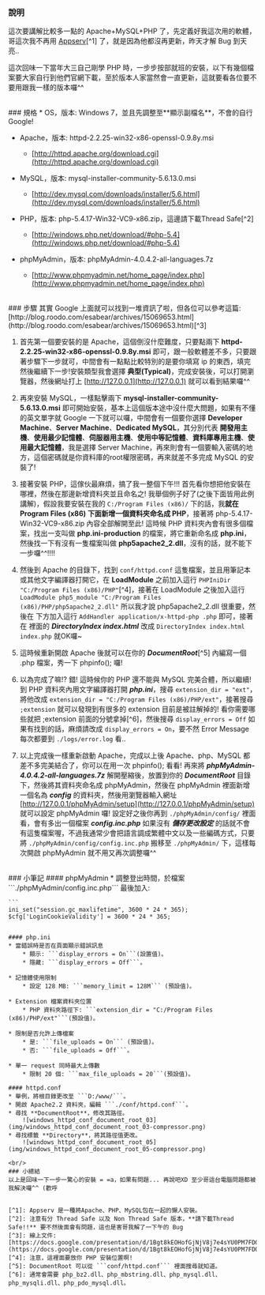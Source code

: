 ### 說明
這次要講解比較多一點的 Apache+MySQL+PHP 了，先定義好我這次用的軟體，哥這次我不再用 [Appserv](http://www.appservnetwork.com/)[^1] 了，就是因為他都沒再更新，昨天才解 Bug 到天亮..  

這次回味一下當年大三自己剛學 PHP 時，一步步按部就班的安裝，以下有幾個檔案要大家自行到他們官網下載，至於版本人家當然會一直更新，這就要看各位要不要用跟我一樣的版本囉^^


<br/>
### 規格
* OS，版本: Windows 7，並且先調整至**顯示副檔名**，不會的自行 Google!

* Apache，版本: httpd-2.2.25-win32-x86-openssl-0.9.8y.msi
	- [http://httpd.apache.org/download.cgi](http://httpd.apache.org/download.cgi)
   
* MySQL，版本: mysql-installer-community-5.6.13.0.msi
	- [http://dev.mysql.com/downloads/installer/5.6.html](http://dev.mysql.com/downloads/installer/5.6.html)

* PHP，版本: php-5.4.17-Win32-VC9-x86.zip，這邊請下載Thread Safe[^2]
	- [http://windows.php.net/download/#php-5.4](http://windows.php.net/download/#php-5.4)

* phpMyAdmin，版本: phpMyAdmin-4.0.4.2-all-languages.7z
	- [http://www.phpmyadmin.net/home_page/index.php](http://www.phpmyadmin.net/home_page/index.php)
   

<br/>
### 步驟
其實 Google 上面就可以找到一堆資訊了啦，但各位可以參考這篇: [http://blog.roodo.com/esabear/archives/15069653.html](http://blog.roodo.com/esabear/archives/15069653.html)[^3]

1. 首先第一個要安裝的是 Apache，這個倒沒什麼難度，只要點兩下 **httpd-2.2.25-win32-x86-openssl-0.9.8y.msi** 即可，跟一般軟體差不多，只要跟著步驟下一步就可，中間會有一點點比較特別的是要你填寫 ip 的東西，填完然後繼續下一步!安裝類型我會選擇 **典型(Typical)**，完成安裝後，可以打開瀏覽器，然後網址打上 [http://127.0.0.1](http://127.0.0.1) 就可以看到結果囉^^
   
2. 再來安裝 MySQL，一樣點擊兩下 **mysql-installer-community-5.6.13.0.msi** 即可開始安裝，基本上這個版本途中沒什麼大問題，如果有不懂的英文單字就 Google 一下就可以囉，中間會有一個要你選擇 **Developer Machine**、**Server Machine**、**Dedicated MySQL**，其分別代表 **開發用主機**、**使用最少記憶體**、**伺服器用主機**、**使用中等記憶體**、**資料庫專用主機**、**使用最大記憶體**，我是選擇 Server Machine，再來則會有一個要輸入密碼的地方，這個密碼就是你資料庫的root權限密碼，再來就差不多完成 MySQL 的安裝了!
   
3. 接著安裝 PHP，這傢伙最麻煩，搞了我一整個下午!!! 首先看你想把他安裝在哪裡，然後在那邊新增資料夾並且命名之! 我舉個例子好了(之後下面皆用此例講解)，假設我要安裝在我的 ```C:/Program Files (x86)/``` 下的話，我**就在 Program Files (x86) 下面新增一個資料夾命名成 PHP**，接著將 php-5.4.17-Win32-VC9-x86.zip 內容全部解開至此! 這時候 PHP 資料夾內會有很多個檔案，找出一支叫做 **php.ini-production** 的檔案，將它重新命名成 **php.ini**，然後找一下有沒有一隻檔案叫做 **php5apache2_2.dll**，沒有的話，就不能下一步囉^^!!!!
   
4. 然後到 Apache 的目錄下，找到 ```conf/httpd.conf``` 這隻檔案，並且用筆記本或其他文字編譯器打開它，在 **LoadModule** 之前加入這行 ```PHPIniDir "C:/Program Files (x86)/PHP"```[^4]，接著在 LoadModule 之後加入這行 ```LoadModule php5_module "C:/Program Files (x86)/PHP/php5apache2_2.dll"``` 所以我才說 php5apache2_2.dll 很重要，然後在 ***<IfModule mime_module>*** 下方加入這行 ```AddHandler application/x-httpd-php .php``` 即可，接著在 ***<IfModule dir_module>*** 裡面的 ***DirectoryIndex index.html*** 改成 ```DirectoryIndex index.html index.php``` 就OK囉~
   
5. 這時候重新開啟 Apache 後就可以在你的 ***DocumentRoot***[^5] 內編寫一個 .php 檔案，秀一下 phpinfo(); 囉!

6. 以為完成了嘛!? 錯! 這時候你的 PHP 還不能與 MySQL 完美合體，所以繼續! 到 PHP 資料夾內用文字編譯器打開 ***php.ini***，搜尋 ```extension_dir = "ext"```，將他改成 ```extension_dir = "C:/Program Files (x86)/PHP/ext"```，接著搜尋 ```;extension``` 就可以發現到有很多的 extension 目前是被註解掉的! 看你需要哪些就把 ;extension 前面的分號拿掉[^6]，然後搜尋 ```display_errors = Off``` 如果有找到的話，麻煩請改成 ```display_errors = On```，要不然 Error Message 每次都要到 ```./logs/error.log``` 看..
   
7. 以上完成後一樣重新啟動 Apache，完成以上後 Apache、php、MySQL 都差不多完美結合了，你可以在用一次 phpinfo(); 看看! 再來將 ***phpMyAdmin-4.0.4.2-all-languages.7z*** 解開壓縮後，放置到你的 ***DocumentRoot*** 目錄下，然後將其資料夾命名成 phpMyAdmin，然後在 phpMyAdmin 裡面新增一個名為 ***config*** 的資料夾，然後用瀏覽器輸入網址 [http://127.0.0.1/phpMyAdmin/setup](http://127.0.0.1/phpMyAdmin/setup) 就可以設定 phpMyAdmin 囉! 設定好之後你再到 ```./phpMyAdmin/config/``` 裡面看，會有多出一個檔案 ***config.inc.php*** 如果沒有 ***儲存更改設定*** 的話就不會有這隻檔案喔，不過我通常少會把語言調成繁體中文以及一些編碼方式，只要將 ```./phpMyAdmin/config/config.inc.php``` 搬移至 ```./phpMyAdmin/``` 下，這樣每次開啟 phpMyAdmin 就不用又再次調整囉^^


<br/>
### 小筆記
#### phpMyAdmin
* 調整登出時間，於檔案 ```./phpMyAdmin/config.inc.php``` 最後加入:
	
	```
	ini_set("session.gc_maxlifetime", 3600 * 24 * 365);
	$cfg['LoginCookieValidity'] = 3600 * 24 * 365;
```

#### php.ini
* 當錯誤時是否在頁面顯示錯誤訊息
	* 顯示: ```display_errors = On```(設置值)。
	* 隱藏: ```display_errors = Off```。

* 記憶體使用限制
	* 設定 128 MB: ```memory_limit = 128M``` (預設值)。

* Extension 檔案資料夾位置
	* PHP 資料夾路徑下: ```extension_dir = "C:/Program Files (x86)/PHP/ext"```(預設值)。

* 限制是否允許上傳檔案
	* 是: ```file_uploads = On``` (預設值)。
	* 否: ```file_uploads = Off```。
	
* 單一 request 同時最大上傳數
	* 限制 20 個: ```max_file_uploads = 20```(預設值)。

#### httpd.conf
* 舉例，將根目錄更改至 ```D:/www/```。
* 開啟 Apache2.2 資料夾，編輯 ```./conf/httpd.conf```。
* 尋找 **DocumentRoot**，修改其路徑。  
	![windows_httpd_conf_document_root_03](img/windows_httpd_conf_document_root_03-compressor.png)
* 尋找標籤 **Directory**，將其路徑值更改。
	![windows_httpd_conf_document_root_05](img/windows_httpd_conf_document_root_05-compressor.png)

<br/>
### 小總結
以上是回味一下一步一驚心的安裝 = =a，如果有問題... 再說吧XD 至少哥這台電腦問題都被我解決囉^^ (歡呼


[^1]: Appserv 是一種將Apache、PHP、MySQL包在一起的懶人安裝。
[^2]: 注意有分 Thread Safe 以及 Non Thread Safe 版本，**請下載Thread Safe!!** 要不然後面會有問題，這也是害哥我解了一下午的 Bug
[^3]: 線上文件: [https://docs.google.com/presentation/d/1Bgt8kEOHofGjNjV8j7e4sYU0PM7FDOrInfLzIVuDius/edit#slide=id.i0](https://docs.google.com/presentation/d/1Bgt8kEOHofGjNjV8j7e4sYU0PM7FDOrInfLzIVuDius/edit#slide=id.i0)
[^4]: 注意，這裡面要放你 PHP 安裝位置啊!
[^5]: DocumentRoot 可以從 ```conf/httpd.conf``` 裡面搜尋就知道。
[^6]: 通常會需要 php_bz2.dll、php_mbstring.dll、php_mysql.dll、php_mysqli.dll、php_pdo_mysql.dll。
